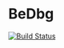 # BeDbg

[![Build Status](https://dev.azure.com/690750353/BeDbg/_apis/build/status/BeDbg-CI?branchName=main)](https://dev.azure.com/690750353/BeDbg/_build/latest?definitionId=1&branchName=main)

